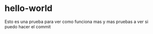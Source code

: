 # hello-world
Esto es una prueba para ver como funciona
mas y mas pruebas a ver si puedo hacer el commit
